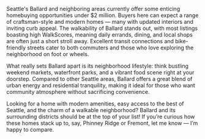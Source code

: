 Seattle's Ballard and neighboring areas currently offer some enticing homebuying opportunities under $2 million. Buyers here can expect a range of craftsman-style and modern homes — many with updated interiors and inviting curb appeal. The walkability of Ballard stands out, with most listings boasting high WalkScores, meaning daily errands, dining, and local shops are often just a short stroll away. Excellent transit connections and bike-friendly streets cater to both commuters and those who love exploring the neighborhood on foot or wheels.

What really sets Ballard apart is its neighborhood lifestyle: think bustling weekend markets, waterfront parks, and a vibrant food scene right at your doorstep. Compared to other Seattle areas, Ballard offers a great blend of urban energy and residential tranquility, making it ideal for those who want community atmosphere without sacrificing convenience.

Looking for a home with modern amenities, easy access to the best of Seattle, and the charm of a walkable neighborhood? Ballard and its surrounding districts should be at the top of your list! If you’re curious how these homes stack up to, say, Phinney Ridge or Fremont, let me know — I’m happy to compare.